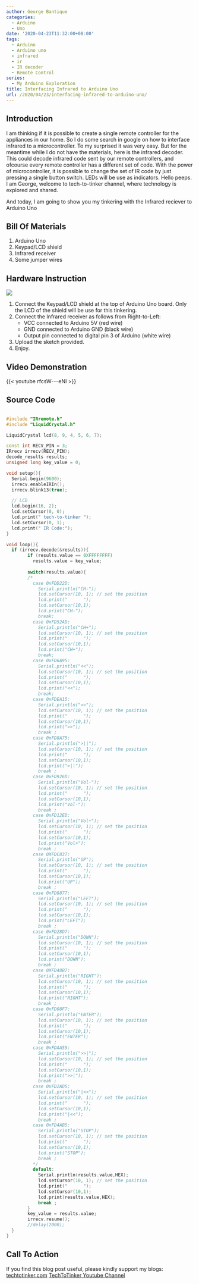 ```yaml
---
author: George Bantique
categories:
  - Arduino
  - Uno
date: '2020-04-23T11:32:00+08:00'
tags:
  - Arduino
  - Arduino uno
  - infrared
  - ir
  - IR decoder
  - Remote Control
series:
  - My Arduino Exploration
title: Interfacing Infrared to Arduino Uno
url: /2020/04/23/interfacing-infrared-to-arduino-uno/
---
```


## **Introduction**

I am thinking if it is possible to create a single remote controller for the appliances in our home. So I do some search in google on how to interface infrared to a microcontroller. To my surprised it was very easy. But for the meantime while I do not have the materials, here is the infrared decoder. This could decode infrared code sent by our remote controllers, and ofcourse every remote controller has a different set of code. With the power of microcontroller, it is possible to change the set of IR code by just pressing a single button switch. LEDs will be use as indicators. Hello peeps. I am George, welcome to tech-to-tinker channel, where technology is explored and shared.

And today, I am going to show you my tinkering with the Infrared reciever to Arduino Uno

## **Bill Of Materials**

1. Arduino Uno  
2. Keypad/LCD shield  
3. Infrared receiver  
4. Some jumper wires

## **Hardware Instruction**

![](/images/Infrared-Interfacing-Arduino.png)

1. Connect the Keypad/LCD shield at the top of Arduino Uno board. Only the LCD of the shield will be use for this tinkering.  
2. Connect the Infrared receiver as follows from Right-to-Left:  
    * VCC connected to Arduino 5V (red wire)  
    * GND connected to Arduino GND (black wire)  
    * Output pin connected to digital pin 3 of Arduino (white wire)  
3. Upload the sketch provided.  
4. Enjoy.

## **Video Demonstration**

{{< youtube rfcsW---eNI >}}

## **Source Code**

```cpp { lineNos="true" wrap="true" }

#include "IRremote.h"
#include "LiquidCrystal.h"

LiquidCrystal lcd(8, 9, 4, 5, 6, 7);

const int RECV_PIN = 3;
IRrecv irrecv(RECV_PIN);
decode_results results;
unsigned long key_value = 0;

void setup(){
  Serial.begin(9600);
  irrecv.enableIRIn();
  irrecv.blink13(true);

  // LCD
  lcd.begin(16, 2);
  lcd.setCursor(0, 0);
  lcd.print(" tech-to-tinker ");
  lcd.setCursor(0, 1);
  lcd.print(" IR Code:");
}

void loop(){
  if (irrecv.decode(&results)){
        if (results.value == 0XFFFFFFFF)
          results.value = key_value;
        
        switch(results.value){
        /*
          case 0xFDD22D:
            Serial.println("CH-");
            lcd.setCursor(10, 1); // set the position
            lcd.print("      ");
            lcd.setCursor(10,1);
            lcd.print("CH-");
            break;
          case 0xFD52AD:
            Serial.println("CH+");
            lcd.setCursor(10, 1); // set the position
            lcd.print("      ");
            lcd.setCursor(10,1);
            lcd.print("CH+");
            break;
          case 0xFD6A95:
            Serial.println("<<");
            lcd.setCursor(10, 1); // set the position
            lcd.print("      ");
            lcd.setCursor(10,1);
            lcd.print("<<");
            break;
          case 0xFDEA15:
            Serial.println(">>");
            lcd.setCursor(10, 1); // set the position
            lcd.print("      ");
            lcd.setCursor(10,1);
            lcd.print(">>");
            break ;  
          case 0xFD8A75:
            Serial.println(">||");
            lcd.setCursor(10, 1); // set the position
            lcd.print("      ");
            lcd.setCursor(10,1);
            lcd.print(">||");
            break ;               
          case 0xFD926D:
            Serial.println("Vol-");
            lcd.setCursor(10, 1); // set the position
            lcd.print("      ");
            lcd.setCursor(10,1);
            lcd.print("Vol-");
            break ;  
          case 0xFD12ED:
            Serial.println("Vol+");
            lcd.setCursor(10, 1); // set the position
            lcd.print("      ");
            lcd.setCursor(10,1);
            lcd.print("Vol+");
            break ;  
          case 0XFDC837:
            Serial.println("UP");
            lcd.setCursor(10, 1); // set the position
            lcd.print("      ");
            lcd.setCursor(10,1);
            lcd.print("UP");
            break ;  
          case 0xFD8877:
            Serial.println("LEFT");
            lcd.setCursor(10, 1); // set the position
            lcd.print("      ");
            lcd.setCursor(10,1);
            lcd.print("LEFT");
            break ;  
          case 0xFD28D7:
            Serial.println("DOWN");
            lcd.setCursor(10, 1); // set the position
            lcd.print("      ");
            lcd.setCursor(10,1);
            lcd.print("DOWN");
            break ;
          case 0XFD48B7:
            Serial.println("RIGHT");
            lcd.setCursor(10, 1); // set the position
            lcd.print("      ");
            lcd.setCursor(10,1);
            lcd.print("RIGHT");
            break ;
          case 0xFD08F7:
            Serial.println("ENTER");
            lcd.setCursor(10, 1); // set the position
            lcd.print("      ");
            lcd.setCursor(10,1);
            lcd.print("ENTER");
            break ;
          case 0xFDAA55:
            Serial.println(">>|");
            lcd.setCursor(10, 1); // set the position
            lcd.print("      ");
            lcd.setCursor(10,1);
            lcd.print(">>|");
            break ;
          case 0xFD2AD5:
            Serial.println("|<<");
            lcd.setCursor(10, 1); // set the position
            lcd.print("      ");
            lcd.setCursor(10,1);
            lcd.print("|<<");
            break ;
          case 0xFD4AB5:
            Serial.println("STOP");
            lcd.setCursor(10, 1); // set the position
            lcd.print("      ");
            lcd.setCursor(10,1);
            lcd.print("STOP");
            break ;
          */
          default:
            Serial.println(results.value,HEX);
            lcd.setCursor(10, 1); // set the position
            lcd.print("      ");
            lcd.setCursor(10,1);
            lcd.print(results.value,HEX);
            break ;      
        }
        key_value = results.value;
        irrecv.resume(); 
        //delay(2000);
  }
}

```

## **Call To Action**

If you find this blog post useful, please kindly support my blogs:  
[techtotinker.com](https://techtotinker.com/)
[TechToTinker Youtube Channel](https://www.youtube.com/c/techtotinker/)

